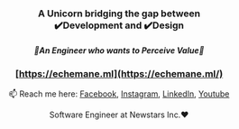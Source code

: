 <h3 align="center">
  A Unicorn bridging the gap between <br/> ✔️Development and ✔️Design
</h3>

<h5 align="center">
🌟An Engineer who wants to Perceive Value🌟
<br/>
</h5>

<div align="center">

### [https://echemane.ml](https://echemane.ml/)

📫 Reach me here: [Facebook](https://www.facebook.com/e.echemane/), [Instagram](https://www.instagram.com/ericechemane/), [LinkedIn](https://www.linkedin.com/in/eric-echemane-2a3543229/), [Youtube](https://www.youtube.com/@ericechemane3335)

</div>

<div align="center">
  Software Engineer at Newstars Inc.❤️
</div>
